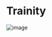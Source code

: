 # Trainity

![image](https://github.com/PrachiRanjan3/Trainity/assets/103803568/a07dd305-d605-42cd-96fa-f338aa6d0472)

